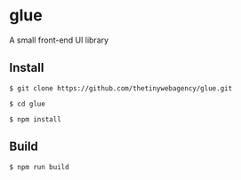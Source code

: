# glue
A small front-end UI library

## Install
```
$ git clone https://github.com/thetinywebagency/glue.git

$ cd glue

$ npm install
```

## Build
```
$ npm run build
```